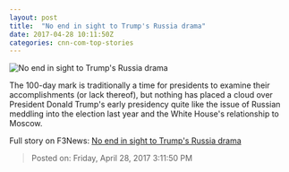 ```yaml
---
layout: post
title:  "No end in sight to Trump's Russia drama"
date: 2017-04-28 10:11:50Z
categories: cnn-com-top-stories
---
```


![No end in sight to Trump's Russia drama](http://i2.cdn.cnn.com/cnnnext/dam/assets/161208125115-putin-super-tease.jpg)

The 100-day mark is traditionally a time for presidents to examine their accomplishments (or lack thereof), but nothing has placed a cloud over President Donald Trump's early presidency quite like the issue of Russian meddling into the election last year and the White House's relationship to Moscow.


Full story on F3News: [No end in sight to Trump's Russia drama](http://www.f3nws.com/n/jSdDzH)

> Posted on: Friday, April 28, 2017 3:11:50 PM
